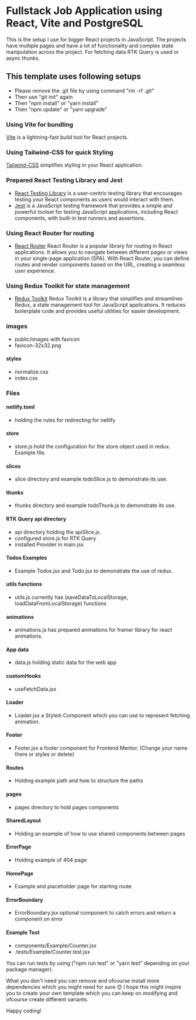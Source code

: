 # Fullstack Job Application using React, Vite and PostgreSQL

This is the setup I use for bigger React projects in JavaScript.
The projects have multiple pages and have a lot of functionality and complex state manipulation across the project.
For fetching data RTK Query is used or async thunks.

## This template uses following setups

- Please remove the .git file by using command "rm -rf .git"
- Then use "git init" again
- Then "npm install" or "yarn install"
- Then "npm update" or "yarn upgrade"

### Using Vite for bundling

[Vite](https://vitejs.dev/guide/) is a lightning-fast build tool for React projects.

### Using Tailwind-CSS for quick Styling

[Tailwind-CSS](https://tailwindcss.com/docs/guides/vite) simplifies styling in your React application.

### Prepared React Testing Library and Jest

- [React Testing Library](https://testing-library.com/docs/react-testing-library/intro/) is a user-centric testing library that encourages testing your React components as users would interact with them.
- [Jest](https://jestjs.io/docs/getting-started) is a JavaScript testing framework that provides a simple and powerful toolset for testing JavaScript applications, including React components, with built-in test runners and assertions.

### Using React Router for routing

- [React Router](https://reactrouter.com/en/main/start/overview) React Router is a popular library for routing in React applications. It allows you to navigate between different pages or views in your single-page application (SPA). With React Router, you can define routes and render components based on the URL, creating a seamless user experience.

### Using Redux Toolkit for state management

- [Redux Toolkit](https://redux-toolkit.js.org/introduction/getting-started) Redux Toolkit is a library that simplifies and streamlines Redux, a state management tool for JavaScript applications. It reduces boilerplate code and provides useful utilities for easier development.

### images

- public/images with favicon
- favicon-32x32.png

#### styles

- normalize.css
- index.css

### Files

#### netlify.toml

- holding the rules for redirecting for netlify

#### store

- store.js hold the configuration for the store object used in redux. Example file.

#### slices

- slice directory and example todoSlice.js to demonstrate its use.

#### thunks

- thunks directory and example todoThunk.js to demonstrate its use.

#### RTK Query api directory

- api directory holding the apiSlice.js.
- configured store.js for RTK Query
- installed Provider in main.jsx

#### Todos Examples

- Example Todos.jsx and Todo.jsx to demonstrate the use of redux.

#### utils functions

- utils.js currently has (saveDataToLocalStorage, loadDataFromLocalStorage) functions

#### animations

- animations.js has prepared animations for framer library for react animations.

#### App data

- data.js holding static data for the web app

#### customHooks

- useFetchData.jsx

#### Loader

- Loader.jsx a Styled-Component which you can use to represent fetching animation.

#### Footer

- Footer.jsx a footer component for Frontend Mentor. (Change your name there or styles or delete)

#### Routes

- Holding example path and how to structure the paths

#### pages

- pages directory to hold pages components

#### SharedLayout

- Holding an example of how to use shared components between pages

#### ErrorPage

- Holding example of 404 page

#### HomePage

- Example and placeholder page for starting route

#### ErrorBoundary

- ErrorBoundary.jsx optional component to catch errors and return a component on error

#### Example Test

- components/Example/Counter.jsx
- .tests/Example/Counter.test.jsx

You can run tests by using ("npm run test" or "yarn test" depending on your package manager).

What you don't need you can remove and ofcourse install more dependencies which you might need for sure 😊
I hope this might inspire you to create your own template which you can keep on modifying and ofcourse create different variants.

Happy coding!
